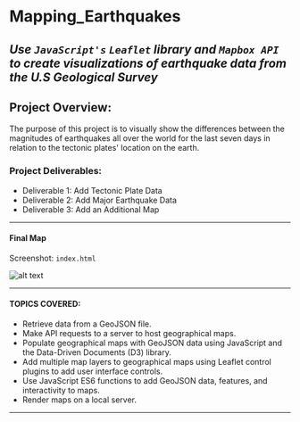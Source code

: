 # Mapping_Earthquakes

_Use `JavaScript's` `Leaflet` library and `Mapbox API` to create visualizations of earthquake data from the U.S Geological Survey_
---

## Project Overview:
The purpose of this project is to visually show the differences between the magnitudes of earthquakes all over the world for the last seven days in relation to the tectonic plates' location on the earth.

### Project Deliverables:
- Deliverable 1: Add Tectonic Plate Data
- Deliverable 2: Add Major Earthquake Data
- Deliverable 3: Add an Additional Map
	
---

#### Final Map 
Screenshot: `index.html`

![alt text](challenge_complete.png "Title")

---

#### TOPICS COVERED:
- Retrieve data from a GeoJSON file.
- Make API requests to a server to host geographical maps.
- Populate geographical maps with GeoJSON data using JavaScript and the Data-Driven Documents (D3) library.
- Add multiple map layers to geographical maps using Leaflet control plugins to add user interface controls.
- Use JavaScript ES6 functions to add GeoJSON data, features, and interactivity to maps.
- Render maps on a local server.
---
